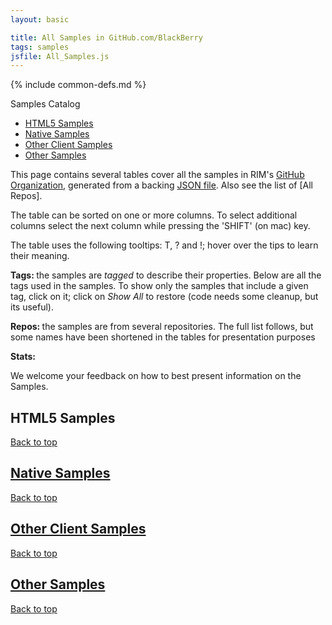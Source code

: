 ```yaml
---
layout: basic

title: All Samples in GitHub.com/BlackBerry
tags: samples
jsfile: All_Samples.js
---
```

{% include common-defs.md %}

<div id='right'>
<div class='caption'>Samples Catalog</div>
<ul>
<li><a href="#samplesHtml5">HTML5 Samples</a></li>
<li><a href="#samplesNative">Native Samples</a></li>
<li><a href="#samplesOtherClient">Other Client Samples</a></li>
<li><a href="#samplesServer">Other Samples</a></li>
</ul>
</div>

This page contains several tables cover all the samples in RIM's
[GitHub Organization](http://github.com/blackberry),
generated from a backing [JSON file](All_Samples.json).
Also see the list of [All Repos].

The table can be sorted on one or more columns.  To select additional
columns select the next column while pressing the 'SHIFT' (on mac) key.

The table uses the following tooltips:
<span class="question" tip="(Repo column) A list of 'tags' characterizing this sample">T</span>, 
<span class="question" tip="(Desc column) Extra details on the sample">?</span>
and
<span class="warning" tip="(Desc column) Issues to resolve">!</span>;
hover over the tips to learn their meaning.

<div id="tagList"><p><strong>Tags: </strong> the samples are <em>tagged</em> to describe their properties.
Below are all the tags used in the samples. To show only the samples that include a given tag, click on it;
click on <span id="showAllSamples"><em>Show All</em></span> to restore
(code needs some cleanup, but its useful).</p></div>
<!-- additional content provided by JavaScript -->

<div id="repoList"><p><strong>Repos: </strong> the samples are from several repositories.  The full list follows, but
some names have been shortened in the tables for presentation purposes
</p></div>
<!-- additional content provided by JavaScript -->

<div id="stats"><p><strong>Stats:</strong></p></div>
<!-- additional content provided by JavaScript -->

We welcome your feedback on how to best present information on the Samples.

<div id="samplesHtml5">
<a name="samplesHtml5"><h2>HTML5 Samples</h2></a>
</div>

<a href="#top">Back to top</a>

<div id="samplesNative">
<a href="samplesNative"><h2>Native Samples</h2></a>
</div>

<a href="#top">Back to top</a>

<div id="samplesOtherClient">
<a href="samplesOtherClient"><h2>Other Client Samples</h2></a>
</div>

<a href="#top">Back to top</a>

<div id="samplesOther">
<a href="samplesOther"><h2>Other Samples</h2></a>
</div>

<a href="#top">Back to top</a>
